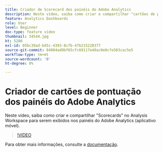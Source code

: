 ```yaml
---
title: Criador de Scorecard dos painéis do Adobe Analytics
description: Neste vídeo, saiba como criar e compartilhar "cartões de pontuação" no Analysis Workspace para serem exibidos nos painéis do Adobe Analytics (aplicativo móvel).
feature: Analytics Dashboards
role: User
level: Beginner
doc-type: feature video
thumbnail: 34544.jpg
kt: 5286
exl-id: 05bc39ad-b45c-4393-8cfb-47b215228377
source-git-commit: 84984ad9bf65cfc69117e40ac0e0cfe503cac5e5
workflow-type: tm+mt
source-wordcount: '0'
ht-degree: 0%

---
```


# Criador de cartões de pontuação dos painéis do Adobe Analytics

Neste vídeo, saiba como criar e compartilhar &quot;Scorecards&quot; no Analysis Workspace para serem exibidos nos painéis do Adobe Analytics (aplicativo móvel).

>[!VIDEO](https://video.tv.adobe.com/v/34544/?quality=12&learn=on)

Para obter mais informações, consulte a [documentação](https://experienceleague.adobe.com/docs/analytics/analyze/mobapp/home.html?lang=pt-BR).
